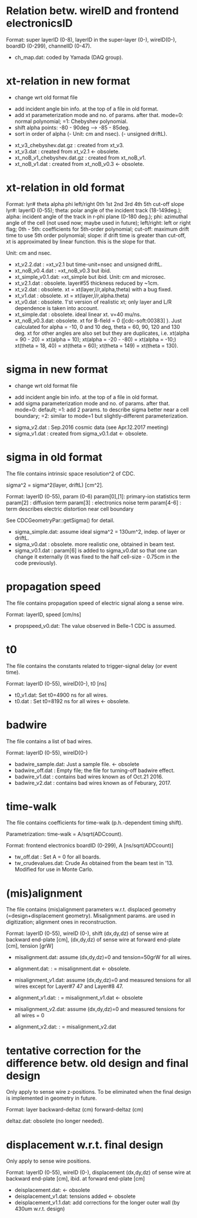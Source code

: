 # Relation betw. wireID and frontend electronicsID

Format: super layerID (0-8), layerID in the super-layer (0-), wireID(0-), boardID (0-299), channelID (0-47).

* ch_map.dat: coded by Yamada (DAQ group).


# xt-relation in new format

* change wrt old format file 
 - add incident angle bin info. at the top of a file in old format.
 - add xt parameterization mode and no. of params. after that. 
   mode=0: normal    polynomial;
       =1: Chebyshev polynomial.
 - shift alpha points: -80 - 90deg --> -85 - 85deg.
 - sort in order of alpha
 (- Unit: cm and nsec).
 (- unsigned driftL).
* xt_v3_chebyshev.dat.gz     : created from xt_v3.
* xt_v3.dat                  : created from xt_v2.1 <- obsolete.
* xt_noB_v1_chebyshev.dat.gz : created from xt_noB_v1.
* xt_noB_v1.dat              : created from xt_noB_v0.3 <- obsolete.

# xt-relation in old format

Format: lyr#  theta  alpha phi left/right 0th 1st 2nd 3rd 4th 5th cut-off slope
lyr#: layerID (0-55);
theta: polar angle of the incident track (18-149deg.);
alpha: incident angle of the track in r-phi plane (0-180 deg.);
phi: azimuthal angle of the cell (not used now; maybe used in future);
left/right: left or right flag;
0th - 5th: coefficients for 5th-order polynomial;
cut-off: maximum drift time to use 5th order polynomial;
slope: if drift time is greater than cut-off, xt is approximated by linear
function. this is the slope for that.

Unit: cm and nsec.
* xt_v2.2.dat       : =xt_v2.1     but time-unit=nsec and unsigned driftL.
* xt_noB_v0.4.dat   : =xt_noB_v0.3 but ibid. 
* xt_simple_v0.1.dat: =xt_simple   but ibid. 
Unit: cm and microsec.
* xt_v2.1.dat    : obsolete. layer#55 thickness reduced by ~1cm.
* xt_v2.dat      : obsolete. xt = xt(layer,l/r,alpha,theta) with a bug fixed.
* xt_v1.dat      : obsolete. xt = xt(layer,l/r,alpha.theta)
* xt_v0.dat      : obsolete. 1'st version of realistic xt; only layer and L/R dependence is taken into account.
* xt_simple.dat  : obsolete. ideal linear xt. v=40 mu/ns.
* xt_noB_v0.3.dat: obsolete. 
                              xt for B-field = 0 ([cdc-soft:00383] ).
                              Just calculated for alpha = -10, 0 and 10 deg, 
                                                           theta = 60, 90, 120 and 130 deg.
                             xt for other angles are also set but they are duplicates,  i.e.
                             xt(alpha =  90 -  20) = xt(alpha =  10); 
                             xt(alpha = -20 - -80) = xt(alpha = -10;)
                             xt(theta = 18, 40) = xt(theta = 60);
                             xt(theta = 149) = xt(theta = 130).

# sigma in new format

* change wrt old format file 
 - add incident angle bin info. at the top of a file in old format.
 - add sigma parameterization mode and no. of params. after that. 
   mode=0: default;
       =1: add 2 params. to describe sigma better near a cell boundary;
       =2: similar to mode=1 but slightly-different parameterization.
* sigma_v2.dat       : Sep.2016 cosmic data (see Apr.12.2017 meeting)
* sigma_v1.dat       : created from sigma_v0.1.dat <- obsolete.


# sigma in old format

The file contains intrinsic space resolution^2 of CDC.

sigma^2 = sigma^2(layer, driftL) [cm^2].

Format: layerID (0-55), param (0-6)
param[0],[1]: primary-ion statistics term
param[2]    : diffusion term
param[3]    : electronics noise term
param[4-6]  : term describes electric distortion near cell boundary

See CDCGeometryPar::getSigma() for detail.

* sigma_simple.dat: assume ideal sigma^2 = 130um^2, indep. of layer or driftL.
* sigma_v0.dat    : obsolete. more realistic one, obtained in beam test.
* sigma_v0.1.dat  : param[6] is added to sigma_v0.dat so that one can change it 
                    externally (it was fixed to the half cell-size - 0.75cm in 
                    the code previously).

# propagation speed

The file contains propagation speed of electric signal along a sense wire.

Format: layerID, speed [cm/ns]

* propspeed_v0.dat: The value observed in Belle-1 CDC is assumed.


# t0

The file contains the constants related to trigger-signal delay (or event time).

Format: layerID (0-55), wireID(0-), t0 [ns]

* t0_v1.dat: Set t0=4900 ns for all wires.
* t0.dat   : Set t0=8192 ns for all wires <- obsolete.

# badwire

The file contains a list of bad wires.

Format: layerID (0-55), wireID(0-)

* badwire_sample.dat: Just a sample file. <- obsolete
* badwire_off.dat   : Empty file; the file for turning-off badwire effect.
* badwire_v1.dat    : contains bad wires known as of Oct.21 2016.
* badwire_v2.dat    : contains bad wires known as of Feburary, 2017.

# time-walk

The file contains coefficients for time-walk (p.h.-dependent timing shift).

Parametrization: time-walk = A/sqrt(ADCcount).

Format: frontend electronics boardID (0-299), A [ns/sqrt(ADCcount)]

* tw_off.dat        : Set A = 0 for all boards.
* tw_crudevalues.dat: Crude As obtained from the beam test in '13. Modified for use in Monte Carlo.

# (mis)alignment

The file contains (mis)alignment parameters w.r.t. displaced geometry (=design+displacement geometry). Misalignment params. are used in digitization; alignment ones in reconstruction.

Format: layerID (0-55), wireID (0-), shift (dx,dy,dz) of sense wire at backward end-plate [cm], (dx,dy,dz) of sense wire at forward end-plate [cm], tension [grW]

* misalignment.dat: assume (dx,dy,dz)=0 and tension=50grW for all wires.
* alignment.dat:  : = misalignment.dat <- obsolete.

* misalignment_v1.dat: assume (dx,dy,dz)=0 and measured tensions for all wires except for Layer#7 47 and Layer#8 47.
* alignment_v1.dat:  : = misalignment_v1.dat <- obsolete

* misalignment_v2.dat: assume (dx,dy,dz)=0 and measured tensions for all wires = 0 
* alignment_v2.dat:  : = misalignment_v2.dat

# tentative correction for the difference betw. old design and final design

Only apply to sense wire z-positions.
To be eliminated when the final design is implemented in geometry in future.

Format: layer  backward-deltaz (cm)  forward-deltaz (cm)

deltaz.dat: obsolete (no longer needed).

# displacement  w.r.t. final design

Only apply to sense wire positions.

Format: layerID (0-55), wireID (0-), displacement (dx,dy,dz) of sense wire at backward end-plate [cm], ibid. at forward end-plate [cm]

* deisplacement.dat:  <- obsolete
* deisplacement_v1.dat: tensions added <- obsolete
* deisplacement_v1.1.dat: add corrections for the longer outer wall (by 430um w.r.t. design)

